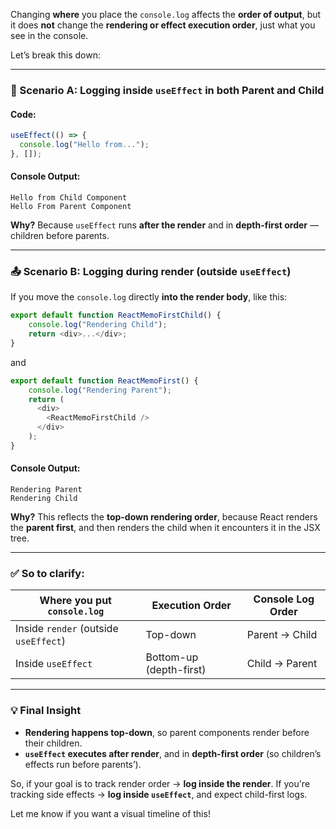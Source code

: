 Changing **where** you place the `console.log` affects the **order of output**, but it does **not** change the **rendering or effect execution order**, just what you see in the console.

Let’s break this down:

---

### 🔁 Scenario A: Logging inside `useEffect` in both Parent and Child

#### Code:

```js
useEffect(() => {
  console.log("Hello from...");
}, []);
```

#### Console Output:

```
Hello from Child Component
Hello From Parent Component
```

**Why?**
Because `useEffect` runs **after the render** and in **depth-first order** — children before parents.

---

### 📤 Scenario B: Logging during render (outside `useEffect`)

If you move the `console.log` directly **into the render body**, like this:

```js
export default function ReactMemoFirstChild() {
    console.log("Rendering Child");
    return <div>...</div>;
}
```

and

```js
export default function ReactMemoFirst() {
    console.log("Rendering Parent");
    return (
      <div>
        <ReactMemoFirstChild />
      </div>
    );
}
```

#### Console Output:

```
Rendering Parent
Rendering Child
```

**Why?**
This reflects the **top-down rendering order**, because React renders the **parent first**, and then renders the child when it encounters it in the JSX tree.

---

### ✅ So to clarify:

| Where you put `console.log`           | Execution Order         | Console Log Order |
| ------------------------------------- | ----------------------- | ----------------- |
| Inside `render` (outside `useEffect`) | Top-down                | Parent → Child    |
| Inside `useEffect`                    | Bottom-up (depth-first) | Child → Parent    |

---

### 💡 Final Insight

* **Rendering happens top-down**, so parent components render before their children.
* **`useEffect` executes after render**, and in **depth-first order** (so children’s effects run before parents’).

So, if your goal is to track render order → **log inside the render**.
If you're tracking side effects → **log inside `useEffect`**, and expect child-first logs.

Let me know if you want a visual timeline of this!
